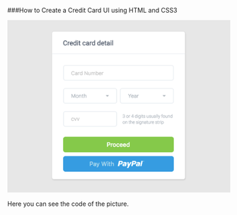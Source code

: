 ###How to Create a Credit Card UI using HTML and CSS3

![Template credit card payment.](css-3.png)

Here you can see the code of the picture.